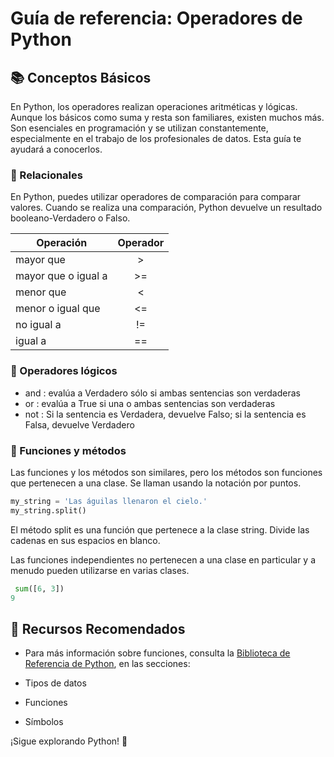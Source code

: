 # Guía de referencia: Operadores de Python

## 📚 Conceptos Básicos
En Python, los operadores realizan operaciones aritméticas y lógicas. Aunque los básicos como suma y resta son familiares, existen muchos más. Son esenciales en programación y se utilizan constantemente, especialmente en el trabajo de los profesionales de datos. Esta guía te ayudará a conocerlos.

### 🔹 Relacionales
En Python, puedes utilizar operadores de comparación para comparar valores. Cuando se realiza una comparación, Python devuelve un resultado booleano-Verdadero o Falso.

| Operación  |    Operador   |
|------------|:-------------:|
| mayor que   |   >  |
| mayor que o igual a   |   >=   |  
| menor que   | < |
| menor o igual que   | <=|
| no igual a  | != |
| igual a   | ==  |

### 🔹 Operadores lógicos 
- and : evalúa a Verdadero sólo si ambas sentencias son verdaderas
- or  : evalúa a True si una o ambas sentencias son verdaderas
- not : Si la sentencia es Verdadera, devuelve Falso; si la sentencia es Falsa, devuelve Verdadero

### 🔹 Funciones y métodos
Las funciones y los métodos son similares, pero los métodos son funciones que pertenecen a una clase. Se llaman usando la notación por puntos.
```python
my_string = 'Las águilas llenaron el cielo.'
my_string.split()
```
El método split es una función que pertenece a la clase string. Divide las cadenas en sus espacios en blanco.

Las funciones independientes no pertenecen a una clase en particular y a menudo pueden utilizarse en varias clases.
```python
 sum([6, 3])
9
```

## 📖 Recursos Recomendados
- Para más información sobre funciones, consulta la [Biblioteca de Referencia de Python](https://docs.python.org/3/), en las secciones:

- Tipos de datos
- Funciones
- Símbolos

¡Sigue explorando Python! 🚀
